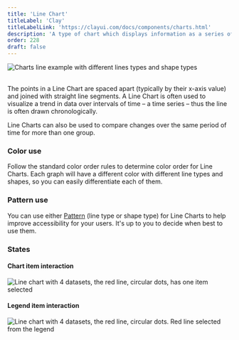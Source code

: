 ```yaml
---
title: 'Line Chart'
titleLabel: 'Clay'
titleLabelLink: 'https://clayui.com/docs/components/charts.html'
description: 'A type of chart which displays information as a series of data points connected by straight line segments.'
order: 228
draft: false
---
```


![Charts line example with different lines types and shape types](/images/lexicon/ChartLineAndShapeExample1.png)
<br/>
<br/>

The points in a Line Chart are spaced apart (typically by their x-axis value) and joined with straight line segments. A Line Chart is often used to visualize a trend in data over intervals of time – a time series – thus the line is often drawn chronologically.

Line Charts can also be used to compare changes over the same period of time for more than one group.

### Color use

Follow the standard color order rules to determine color order for Line Charts. Each graph will have a different color with different line types and shapes, so you can easily differentiate each of them.

### Pattern use

You can use either [Pattern](./../) (line type or shape type) for Line Charts to help improve accessibility for your users. It's up to you to decide when best to use them.

### States

#### Chart item interaction

![Line chart with 4 datasets, the red line, circular dots, has one item selected](/images/lexicon/ChartLineItemSel.png)

#### Legend item interaction

![Line chart with 4 datasets, the red line, circular dots. Red line selected from the legend](/images/lexicon/ChartLineLegendSel.png)
